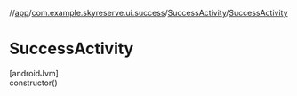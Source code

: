 //[app](../../../index.md)/[com.example.skyreserve.ui.success](../index.md)/[SuccessActivity](index.md)/[SuccessActivity](-success-activity.md)

# SuccessActivity

[androidJvm]\
constructor()
